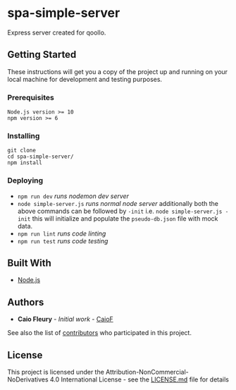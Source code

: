 # spa-simple-server
Express server created for qoollo.

## Getting Started

These instructions will get you a copy of the project up and running on your local machine for development and testing purposes. 

### Prerequisites

```
Node.js version >= 10
npm version >= 6
```

### Installing

```
git clone 
cd spa-simple-server/
npm install
```
### Deploying

* `npm run dev` *runs nodemon dev server*
* `node simple-server.js` *runs normal node server*
additionally both the above commands can be followed by `-init` i.e. `node simple-server.js -init` this will initialize and populate the `pseudo-db.json` file with mock data.
* `npm run lint` *runs code linting*
* `npm run test` *runs code testing*


## Built With

* [Node.js](https://nodejs.org/en/)

## Authors

* **Caio Fleury** - *Initial work* - [CaioF](https://github.com/CaioF)

See also the list of [contributors]() who participated in this project.

## License

This project is licensed under the Attribution-NonCommercial-NoDerivatives 4.0 International License - see the [LICENSE.md](LICENSE.md) file for details

